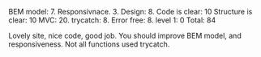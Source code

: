 BEM model: 7. 
Responsivnace.  3.
Design: 8.
Code is clear: 10
Structure is clear: 10
MVC: 20. 
trycatch: 8. 
Error free: 8. 
level 1: 0
Total: 84

Lovely site, nice code, good job. 
You should improve BEM model, and responsiveness. Not all functions used trycatch.
```